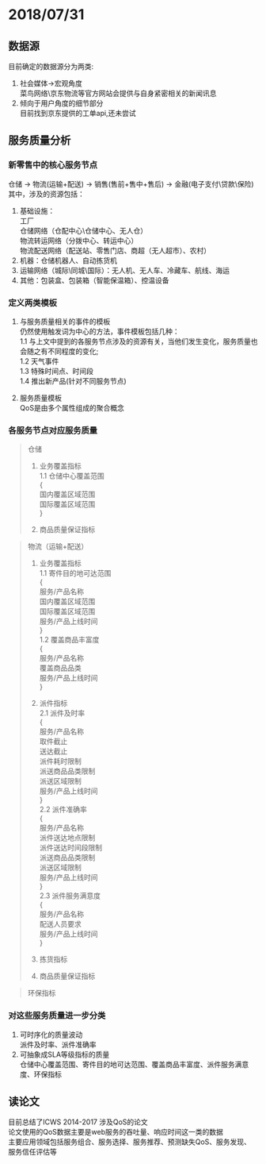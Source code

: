 # 2018/07/31

## 数据源

目前确定的数据源分为两类:
  1. 社会媒体->宏观角度  
  菜鸟网络\京东物流等官方网站会提供与自身紧密相关的新闻讯息
  2. 倾向于用户角度的细节部分  
  目前找到京东提供的工单api,还未尝试

## 服务质量分析

### 新零售中的核心服务节点

仓储 -> 物流(运输+配送) -> 销售(售前+售中+售后) -> 金融(电子支付\贷款\保险)  
其中，涉及的资源包括：

  1. 基础设施：  
  工厂  
  仓储网络（仓配中心\仓储中心、无人仓）  
  物流转运网络（分拨中心、转运中心）  
  物流配送网络（配送站、零售门店、商超（无人超市）、农村）
  2. 机器：仓储机器人、自动拣货机
  3. 运输网络（城际\同城\国际）：无人机、无人车、冷藏车、航线、海运
  4. 其他：包装盒、包装箱（智能保温箱）、控温设备

### 定义两类模板

  1. 与服务质量相关的事件的模板  
  仍然使用触发词为中心的方法，事件模板包括几种：  
  1.1 与上文中提到的各服务节点涉及的资源有关，当他们发生变化，服务质量也会随之有不同程度的变化;  
  1.2 天气事件  
  1.3 特殊时间点、时间段  
  1.4 推出新产品(针对不同服务节点)

  2. 服务质量模板  
  QoS是由多个属性组成的聚合概念

### 各服务节点对应服务质量
  
> 仓储  
> 1. 业务覆盖指标  
    1.1 仓储中心覆盖范围  
    {  
       国内覆盖区域范围  
       国际覆盖区域范围  
    }  
>
>  2. 商品质量保证指标  

> 物流（运输+配送）  
> 1. 业务覆盖指标  
    1.1 寄件目的地可达范围  
    {  
        服务/产品名称  
        国内覆盖区域范围  
        国际覆盖区域范围  
        服务/产品上线时间  
    }   
    1.2 覆盖商品丰富度  
    {  
        服务/产品名称  
        覆盖商品品类  
        服务/产品上线时间  
    }
> 
> 2. 派件指标  
    2.1 派件及时率  
    {  
        服务/产品名称  
        取件截止  
        送达截止  
        派件耗时限制  
        派送商品品类限制  
        派送区域限制  
        服务/产品上线时间  
    }  
    2.2 派件准确率  
    {  
        服务/产品名称  
        派件送达地点限制  
        派件送达时间段限制  
        派送商品品类限制  
        派送区域限制  
        服务/产品上线时间  
    }  
    2.3 派件服务满意度  
    {  
        服务/产品名称  
        配送人员要求  
        服务/产品上线时间  
    }  
>
> 3. 拣货指标 
> 4. 商品质量保证指标

> 环保指标


### 对这些服务质量进一步分类

  1. 可时序化的质量波动  
  派件及时率、派件准确率
  2. 可抽象成SLA等级指标的质量  
  仓储中心覆盖范围、寄件目的地可达范围、覆盖商品丰富度、派件服务满意度、环保指标 

## 读论文

目前总结了ICWS 2014-2017 涉及QoS的论文  
论文使用的QoS数据主要是web服务的吞吐量、响应时间这一类的数据  
主要应用领域包括服务组合、服务选择、服务推荐、预测缺失QoS、服务发现、服务信任评估等



